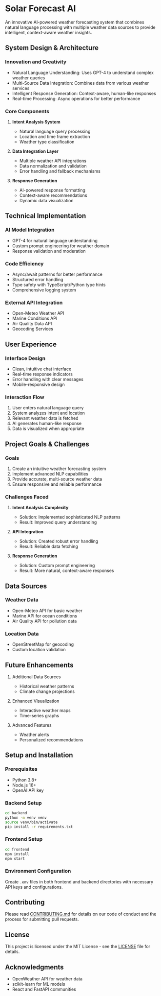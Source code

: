 # Solar Forecast AI

An innovative AI-powered weather forecasting system that combines natural language processing with multiple weather data sources to provide intelligent, context-aware weather insights.

## System Design & Architecture

### Innovation and Creativity
- Natural Language Understanding: Uses GPT-4 to understand complex weather queries
- Multi-Source Data Integration: Combines data from various weather services
- Intelligent Response Generation: Context-aware, human-like responses
- Real-time Processing: Async operations for better performance

### Core Components
1. **Intent Analysis System**
   - Natural language query processing
   - Location and time frame extraction
   - Weather type classification

2. **Data Integration Layer**
   - Multiple weather API integrations
   - Data normalization and validation
   - Error handling and fallback mechanisms

3. **Response Generation**
   - AI-powered response formatting
   - Context-aware recommendations
   - Dynamic data visualization

## Technical Implementation

### AI Model Integration
- GPT-4 for natural language understanding
- Custom prompt engineering for weather domain
- Response validation and moderation

### Code Efficiency
- Async/await patterns for better performance
- Structured error handling
- Type safety with TypeScript/Python type hints
- Comprehensive logging system

### External API Integration
- Open-Meteo Weather API
- Marine Conditions API
- Air Quality Data API
- Geocoding Services

## User Experience

### Interface Design
- Clean, intuitive chat interface
- Real-time response indicators
- Error handling with clear messages
- Mobile-responsive design

### Interaction Flow
1. User enters natural language query
2. System analyzes intent and location
3. Relevant weather data is fetched
4. AI generates human-like response
5. Data is visualized when appropriate

## Project Goals & Challenges

### Goals
1. Create an intuitive weather forecasting system
2. Implement advanced NLP capabilities
3. Provide accurate, multi-source weather data
4. Ensure responsive and reliable performance

### Challenges Faced
1. **Intent Analysis Complexity**
   - Solution: Implemented sophisticated NLP patterns
   - Result: Improved query understanding

2. **API Integration**
   - Solution: Created robust error handling
   - Result: Reliable data fetching

3. **Response Generation**
   - Solution: Custom prompt engineering
   - Result: More natural, context-aware responses

## Data Sources

### Weather Data
- Open-Meteo API for basic weather
- Marine API for ocean conditions
- Air Quality API for pollution data

### Location Data
- OpenStreetMap for geocoding
- Custom location validation

## Future Enhancements

1. Additional Data Sources
   - Historical weather patterns
   - Climate change projections

2. Enhanced Visualization
   - Interactive weather maps
   - Time-series graphs

3. Advanced Features
   - Weather alerts
   - Personalized recommendations

## Setup and Installation

### Prerequisites
- Python 3.8+
- Node.js 16+
- OpenAI API key

### Backend Setup
```bash
cd backend
python -m venv venv
source venv/bin/activate
pip install -r requirements.txt
```

### Frontend Setup
```bash
cd frontend
npm install
npm start
```

### Environment Configuration
Create `.env` files in both frontend and backend directories with necessary API keys and configurations.

## Contributing

Please read [CONTRIBUTING.md](CONTRIBUTING.md) for details on our code of conduct and the process for submitting pull requests.

## License

This project is licensed under the MIT License - see the [LICENSE](LICENSE) file for details.

## Acknowledgments

- OpenWeather API for weather data
- scikit-learn for ML models
- React and FastAPI communities 
